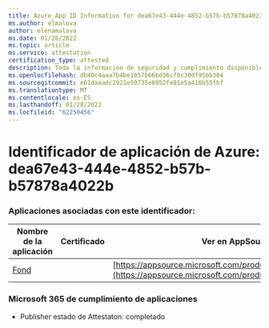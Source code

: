 ```yaml
---
title: Azure App ID Information for dea67e43-444e-4852-b57b-b57878a4022b
ms.author: elmalova
author: elenamalova
ms.date: 01/28/2022
ms.topic: article
ms.service: attestation
certification_type: attested
description: Toda la información de seguridad y cumplimiento disponible para dea67e43-444e-4852-b57b-b57878a4022b.
ms.openlocfilehash: db40c4aaa7b4be1857b66bd36cf8c30df95bb304
ms.sourcegitcommit: e61daaadc2921e59735e8952fe81e5a416b55fbf
ms.translationtype: MT
ms.contentlocale: es-ES
ms.lasthandoff: 01/28/2022
ms.locfileid: "62250456"
---
```

# <a name="azure-app-id-dea67e43-444e-4852-b57b-b57878a4022b"></a>Identificador de aplicación de Azure: dea67e43-444e-4852-b57b-b57878a4022b


### <a name="apps-associated-with-this-id"></a>Aplicaciones asociadas con este identificador:
| **Nombre de la aplicación** | **Certificado** | **Ver en AppSource** |
|--------------|---------------|-----------------------|
| [Fond](https://docs.microsoft.com/microsoft-365-app-certification/forward/WA200003631) |  | [https://appsource.microsoft.com/product/office/WA200003631](https://appsource.microsoft.com/product/office/WA200003631) |

### <a name="microsoft-365-app-compliance-status"></a>Microsoft 365 de cumplimiento de aplicaciones
- Publisher estado de Attestaton: completado
